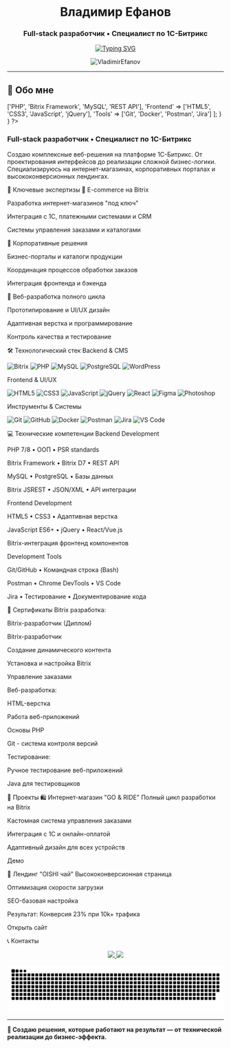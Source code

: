 <h1 align="center">Владимир Ефанов</h1>
<h3 align="center">Full-stack разработчик • Специалист по 1С-Битрикс</h3>

<p align="center">
  <a href="https://git.io/typing-svg"><img src="https://readme-typing-svg.demolab.com?font=Fira+Code&pause=1000&color=22D3F7&center=true&vCenter=true&width=435&lines=Full-stack+%D1%80%D0%B0%D0%B7%D1%80%D0%B0%D0%B1%D0%BE%D1%82%D1%87%D0%B8%D0%BA;1%D0%A1-%D0%91%D0%B8%D1%82%D1%80%D0%B8%D0%BA%D1%81+%D1%8D%D0%BA%D1%81%D0%BF%D0%B5%D1%80%D1%82;E-commerce+%D1%80%D0%B5%D1%88%D0%B5%D0%BD%D0%B8%D1%8F" alt="Typing SVG" /></a>
</p>

<p align="center">
  <img src="https://komarev.com/ghpvc/?username=VladimirEfanov&label=Profile%20views&color=0e75b6&style=flat" alt="VladimirEfanov" />
</p>

---

## 🚀 Обо мне


<?php

class VladimirEfanov extends Developer {
    public string $position = 'Full-stack разработчик';
    public array $specialization = ['1С-Битрикс', 'E-commerce', 'Корпоративные порталы'];
    public string $location = 'Россия';
    
    public function getSkills(): array {
        return [
            'Backend' => ['PHP', 'Bitrix Framework', 'MySQL', 'REST API'],
            'Frontend' => ['HTML5', 'CSS3', 'JavaScript', 'jQuery'],
            'Tools' => ['Git', 'Docker', 'Postman', 'Jira']
        ];
    }
}
?>
### Full-stack разработчик • Специалист по 1С-Битрикс

Создаю комплексные веб-решения на платформе 1С-Битрикс. От проектирования интерфейсов до реализации сложной бизнес-логики. Специализируюсь на интернет-магазинах, корпоративных порталах и высококонверсионных лендингах.

🎯 Ключевые экспертизы
🛒 E-commerce на Bitrix

Разработка интернет-магазинов "под ключ"

Интеграция с 1С, платежными системами и CRM

Системы управления заказами и каталогами

🏢 Корпоративные решения

Бизнес-порталы и каталоги продукции

Координация процессов обработки заказов

Интеграция фронтенда и бэкенда

🎯 Веб-разработка полного цикла

Прототипирование и UI/UX дизайн

Адаптивная верстка и программирование

Контроль качества и тестирование

🛠️ Технологический стек
Backend & CMS
<p> <img src="https://img.shields.io/badge/1C_Bitrix-525C86?style=for-the-badge&logo=bitrix&logoColor=white" alt="Bitrix" /> <img src="https://img.shields.io/badge/PHP-777BB4?style=for-the-badge&logo=php&logoColor=white" alt="PHP" /> <img src="https://img.shields.io/badge/MySQL-4479A1?style=for-the-badge&logo=mysql&logoColor=white" alt="MySQL" /> <img src="https://img.shields.io/badge/PostgreSQL-4169E1?style=for-the-badge&logo=postgresql&logoColor=white" alt="PostgreSQL" /> <img src="https://img.shields.io/badge/WordPress-21759B?style=for-the-badge&logo=wordpress&logoColor=white" alt="WordPress" /> </p>
Frontend & UI/UX
<p> <img src="https://img.shields.io/badge/HTML5-E34F26?style=for-the-badge&logo=html5&logoColor=white" alt="HTML5" /> <img src="https://img.shields.io/badge/CSS3-1572B6?style=for-the-badge&logo=css3&logoColor=white" alt="CSS3" /> <img src="https://img.shields.io/badge/JavaScript-F7DF1E?style=for-the-badge&logo=javascript&logoColor=black" alt="JavaScript" /> <img src="https://img.shields.io/badge/jQuery-0769AD?style=for-the-badge&logo=jquery&logoColor=white" alt="jQuery" /> <img src="https://img.shields.io/badge/React-61DAFB?style=for-the-badge&logo=react&logoColor=black" alt="React" /> <img src="https://img.shields.io/badge/Figma-F24E1E?style=for-the-badge&logo=figma&logoColor=white" alt="Figma" /> <img src="https://img.shields.io/badge/Photoshop-31A8FF?style=for-the-badge&logo=adobephotoshop&logoColor=white" alt="Photoshop" /> </p>
Инструменты & Системы
<p> <img src="https://img.shields.io/badge/Git-F05032?style=for-the-badge&logo=git&logoColor=white" alt="Git" /> <img src="https://img.shields.io/badge/GitHub-181717?style=for-the-badge&logo=github&logoColor=white" alt="GitHub" /> <img src="https://img.shields.io/badge/Docker-2496ED?style=for-the-badge&logo=docker&logoColor=white" alt="Docker" /> <img src="https://img.shields.io/badge/Postman-FF6C37?style=for-the-badge&logo=postman&logoColor=white" alt="Postman" /> <img src="https://img.shields.io/badge/Jira-0052CC?style=for-the-badge&logo=jira&logoColor=white" alt="Jira" /> <img src="https://img.shields.io/badge/VS_Code-007ACC?style=for-the-badge&logo=visualstudiocode&logoColor=white" alt="VS Code" /> </p>
💻 Технические компетенции
Backend Development

PHP 7/8 • ООП • PSR standards

Bitrix Framework • Bitrix D7 • REST API

MySQL • PostgreSQL • Базы данных

Bitrix JSREST • JSON/XML • API интеграции

Frontend Development

HTML5 • CSS3 • Адаптивная верстка

JavaScript ES6+ • jQuery • React/Vue.js

Bitrix-интеграция фронтенд компонентов

Development Tools

Git/GitHub • Командная строка (Bash)

Postman • Chrome DevTools • VS Code

Jira • Тестирование • Документирование кода

📜 Сертификаты
Bitrix разработка:

Bitrix-разработчик (Диплом)

Bitrix-разработчик

Создание динамического контента

Установка и настройка Bitrix

Управление заказами

Веб-разработка:

HTML-верстка

Работа веб-приложений

Основы PHP

Git - система контроля версий

Тестирование:

Ручное тестирование веб-приложений

Java для тестировщиков

💼 Проекты
🛍️ Интернет-магазин "GO & RIDE"
Полный цикл разработки на Bitrix

Кастомная система управления заказами

Интеграция с 1С и онлайн-оплатой

Адаптивный дизайн для всех устройств

Демо

🎯 Лендинг "OISHI чай"
Высококонверсионная страница

Оптимизация скорости загрузки

SEO-базовая настройка

Результат: Конверсия 23% при 10k+ трафика

Открыть сайт

📞 Контакты
<p align="center"> <a href="mailto:vuefanov@yandex.ru"> <img src="https://img.shields.io/badge/Email-vuefanov@yandex.ru-D14836?style=for-the-badge&logo=gmail&logoColor=white" /> </a> <a href="https://github.com/VladimirEfanov"> <img src="https://img.shields.io/badge/GitHub-VladimirEfanov-181717?style=for-the-badge&logo=github&logoColor=white" /> </a> </p>
<p align="center"> <img src="https://github.com/1999AZZAR/1999AZZAR/blob/main/resources/img/grid-snake.svg" alt="snake" /> </p>

---

**🎯 Создаю решения, которые работают на результат — от технической реализации до бизнес-эффекта.**

